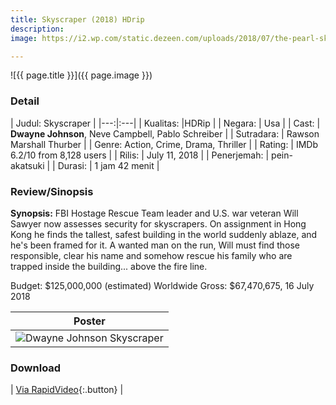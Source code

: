 ```yaml
---
title: Skyscraper (2018) HDrip
description:
image: https://i2.wp.com/static.dezeen.com/uploads/2018/07/the-pearl-skyscraper-movie-dwayne-johnson_dezeen_hero-1024x576.jpg

---
```


![{{ page.title }}]({{ page.image }})

### Detail

| Judul: Skyscraper |
|---:|:---|
| Kualitas: |HDRip |
| Negara: | Usa |
| Cast: | **Dwayne Johnson**, Neve Campbell,  Pablo Schreiber |
| Sutradara: | Rawson Marshall Thurber |
| Genre: Action, Crime, Drama, Thriller |
| Rating: | IMDb 6.2/10 from 8,128 users |
| Rilis: | July 11, 2018 |
| Penerjemah: | pein-akatsuki |
| Durasi: | 1 jam 42 menit |

### Review/Sinopsis

**Synopsis:**
FBI Hostage Rescue Team leader and U.S. war veteran Will Sawyer now assesses security for skyscrapers. On assignment in Hong Kong he finds the tallest, safest building in the world suddenly ablaze, and he's been framed for it. A wanted man on the run, Will must find those responsible, clear his name and somehow rescue his family who are trapped inside the building... above the fire line.

Budget: $125,000,000 (estimated)
Worldwide Gross: $67,470,675, 16 July 2018

| Poster |
|:---:|
| ![Dwayne Johnson Skyscraper](https://i2.wp.com/www.news957.com/wp-content/blogs.dir/sites/5/2018/07/10/NYET187-79_2018_184750_hd.jpg) |

### Download

| [Via RapidVideo](https://safelink.knoacc.org/#wyze9){:.button} |
